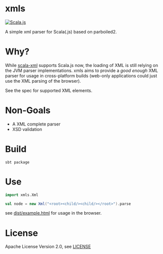 xmls
====

[![Scala.js](https://img.shields.io/badge/scala.js-0.6.20%2B-blue.svg)](https://www.scala-js.org)

A simple xml parser for Scala(.js) based on parboiled2.

Why?
===

While [scala-xml](https://github.com/scala/scala-xml) supports Scala.js now, the loading of XML is still relying
on the JVM parser implementations. xmls aims to provide a _good enough_ XML parser for usage in cross-platform
builds (web-only applications could just use the XML parsing of the browser).

See the spec for supported XML elements.

Non-Goals
=========

* A XML complete parser
* XSD validation

Build
=====

    sbt package

Use
===

```scala
import xmls.Xml

val node = new Xml("<root><child/><child/></root>").parse
```

see [dist/example.html](dist/example.html) for usage in the browser.

License
=======

Apache License Version 2.0, see [LICENSE](LICENSE)